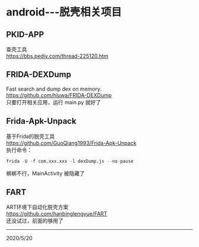 # android---脱壳相关项目

## PKID-APP
查壳工具  
https://bbs.pediy.com/thread-225120.htm  


## FRIDA-DEXDump
Fast search and dump dex on memory.  
https://github.com/hluwa/FRIDA-DEXDump  
只要打开相关应用，运行 main.py 就好了  


## Frida-Apk-Unpack
基于Frida的脱壳工具  
https://github.com/GuoQiang1993/Frida-Apk-Unpack  
执行命令：  
```r
frida -U -f com.xxx.xxx -l dexDump.js --no-pause
```
梆梆不行，MainActivity 被隐藏了  


## FART
ART环境下自动化脱壳方案  
https://github.com/hanbinglengyue/FART  
还没试过，前面的够用了  


---
2020/5/20  
